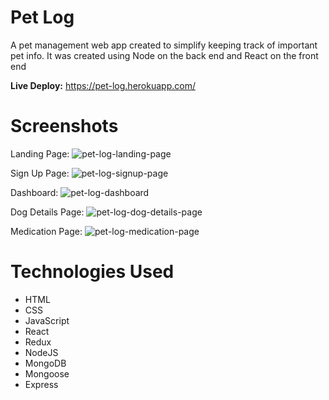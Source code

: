 # Pet Log
A pet management web app created to simplify keeping track of important pet info. It was created using Node on the back end and React on the front end

__Live Deploy:__ https://pet-log.herokuapp.com/

# Screenshots
Landing Page:
![pet-log-landing-page](https://user-images.githubusercontent.com/11948360/48874012-88d08d80-edb6-11e8-8e82-fc2093b96bf4.JPG)

Sign Up Page:
![pet-log-signup-page](https://user-images.githubusercontent.com/11948360/48874022-938b2280-edb6-11e8-8a7a-18dd30f9e6db.JPG)

Dashboard:
![pet-log-dashboard](https://user-images.githubusercontent.com/11948360/48874031-9be35d80-edb6-11e8-9d0d-7974d3daf0e6.JPG)

Dog Details Page:
![pet-log-dog-details-page](https://user-images.githubusercontent.com/11948360/48874038-a6055c00-edb6-11e8-8625-ff36c0ddaf62.JPG)

Medication Page:
![pet-log-medication-page](https://user-images.githubusercontent.com/11948360/48874044-b1588780-edb6-11e8-9a9c-07db55617233.JPG)

# Technologies Used
* HTML
* CSS
* JavaScript
* React
* Redux
* NodeJS
* MongoDB
* Mongoose
* Express
